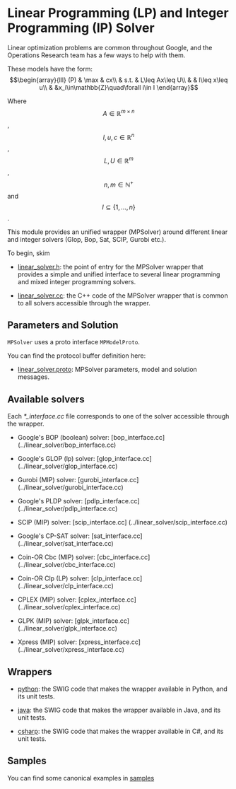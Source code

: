 # Linear Programming (LP) and Integer Programming (IP) Solver

Linear optimization problems are common throughout Google, and the Operations
Research team has a few ways to help with them.

These models have the form:
$$\begin{array}{lll}
(P) & \max & cx\\
    & s.t. & L\leq Ax\leq U\\
    &      & l\leq x\leq u\\
    &      &x_i\in\mathbb{Z}\quad\forall i\in I
\end{array}$$

Where $$A\in\mathbb{R}^{m\times n}$$, $$l,u,c\in\mathbb{R}^n$$,
$$L,U\in\mathbb{R}^m$$, $$n,m\in\mathbb{N}^+$$ and $$I\subseteq\{1,\ldots,n\}$$.

This module provides an unified wrapper (MPSolver) around different linear and
integer solvers (Glop, Bop, Sat, SCIP, Gurobi etc.).

To begin, skim

*   [linear_solver.h](../linear_solver/linear_solver.h):
    the point of entry for the MPSolver wrapper that provides a simple and
    unified interface to several linear programming and mixed integer
    programming solvers.

*   [linear_solver.cc](../linear_solver/linear_solver.cc):
    the C++ code of the MPSolver wrapper that is common to all solvers
    accessible through the wrapper.

## Parameters and Solution

`MPSolver` uses a proto interface `MPModelProto`.

You can find the protocol buffer definition here:

*   [linear_solver.proto](../linear_solver/linear_solver.proto):
    MPSolver parameters, model and solution messages.

## Available solvers

Each *\*_interface.cc*  file corresponds to one of the solver accessible
through the wrapper.

* Google's BOP (boolean) solver: [bop_interface.cc]
(../linear_solver/bop_interface.cc)

* Google's GLOP (lp) solver: [glop_interface.cc]
(../linear_solver/glop_interface.cc)

* Gurobi (MIP) solver: [gurobi_interface.cc]
(../linear_solver/gurobi_interface.cc)

* Google's PLDP solver: [pdlp_interface.cc]
(../linear_solver/pdlp_interface.cc)

* SCIP (MIP) solver: [scip_interface.cc]
(../linear_solver/scip_interface.cc)

* Google's CP-SAT solver: [sat_interface.cc]
(../linear_solver/sat_interface.cc)

* Coin-OR Cbc (MIP) solver: [cbc_interface.cc]
(../linear_solver/cbc_interface.cc)

* Coin-OR Clp (LP) solver: [clp_interface.cc]
(../linear_solver/clp_interface.cc)

* CPLEX (MIP) solver: [cplex_interface.cc]
(../linear_solver/cplex_interface.cc)

* GLPK (MIP) solver: [glpk_interface.cc]
(../linear_solver/glpk_interface.cc)

* Xpress (MIP) solver: [xpress_interface.cc]
(../linear_solver/xpress_interface.cc)

## Wrappers

* [python](python): the SWIG code that makes the wrapper available in Python,
  and its unit tests.

* [java](java): the SWIG code that makes the wrapper available in Java,
  and its unit tests.

* [csharp](csharp): the SWIG code that makes the wrapper available in C#,
  and its unit tests.

## Samples

You can find some canonical examples in [samples](../linear_solver/samples/)
